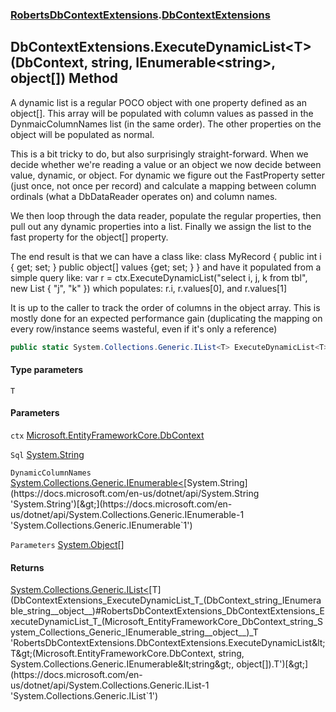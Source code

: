 ### [RobertsDbContextExtensions](RobertsDbContextExtensions 'RobertsDbContextExtensions').[DbContextExtensions](DbContextExtensions 'RobertsDbContextExtensions.DbContextExtensions')
## DbContextExtensions.ExecuteDynamicList&lt;T&gt;(DbContext, string, IEnumerable&lt;string&gt;, object[]) Method
A dynamic list is a regular POCO object with one property defined
as an object[]. This array will be populated with column values
as passed in the DynmaicColumnNames list (in the same order). The
other properties on the object will be populated as normal.

This is a bit tricky to do, but also surprisingly straight-forward.
When we decide whether we're reading a value or an object we now
decide between value, dynamic, or object. For dynamic we figure
out the FastProperty setter (just once, not once per record) and
calculate a mapping between column ordinals (what a DbDataReader
operates on) and column names. 

We then loop through the data reader, populate the regular properties,
then pull out any dynamic properties into a list. Finally we assign
the list to the fast property for the object[] property.

The end result is that we can have a class like:
  class MyRecord {
    public int i { get; set; }
    public object[] values {get; set; }
  }
and have it populated from a simple query like:
  var r = ctx.ExecuteDynamicList<MyRecord>("select i, j, k from tbl", new List<string> { "j", "k" })
which populates: r.i, r.values[0], and r.values[1]

It is up to the caller to track the order of columns in the object array.
This is mostly done for an expected performance gain (duplicating the
mapping on every row/instance seems wasteful, even if it's only a reference)
```csharp
public static System.Collections.Generic.IList<T> ExecuteDynamicList<T>(this Microsoft.EntityFrameworkCore.DbContext ctx, string Sql, System.Collections.Generic.IEnumerable<string> DynamicColumnNames, params object[] Parameters);
```
#### Type parameters
<a name='RobertsDbContextExtensions_DbContextExtensions_ExecuteDynamicList_T_(Microsoft_EntityFrameworkCore_DbContext_string_System_Collections_Generic_IEnumerable_string__object__)_T'></a>
`T`  
  
#### Parameters
<a name='RobertsDbContextExtensions_DbContextExtensions_ExecuteDynamicList_T_(Microsoft_EntityFrameworkCore_DbContext_string_System_Collections_Generic_IEnumerable_string__object__)_ctx'></a>
`ctx` [Microsoft.EntityFrameworkCore.DbContext](https://docs.microsoft.com/en-us/dotnet/api/Microsoft.EntityFrameworkCore.DbContext 'Microsoft.EntityFrameworkCore.DbContext')  
  
<a name='RobertsDbContextExtensions_DbContextExtensions_ExecuteDynamicList_T_(Microsoft_EntityFrameworkCore_DbContext_string_System_Collections_Generic_IEnumerable_string__object__)_Sql'></a>
`Sql` [System.String](https://docs.microsoft.com/en-us/dotnet/api/System.String 'System.String')  
  
<a name='RobertsDbContextExtensions_DbContextExtensions_ExecuteDynamicList_T_(Microsoft_EntityFrameworkCore_DbContext_string_System_Collections_Generic_IEnumerable_string__object__)_DynamicColumnNames'></a>
`DynamicColumnNames` [System.Collections.Generic.IEnumerable&lt;](https://docs.microsoft.com/en-us/dotnet/api/System.Collections.Generic.IEnumerable-1 'System.Collections.Generic.IEnumerable`1')[System.String](https://docs.microsoft.com/en-us/dotnet/api/System.String 'System.String')[&gt;](https://docs.microsoft.com/en-us/dotnet/api/System.Collections.Generic.IEnumerable-1 'System.Collections.Generic.IEnumerable`1')  
  
<a name='RobertsDbContextExtensions_DbContextExtensions_ExecuteDynamicList_T_(Microsoft_EntityFrameworkCore_DbContext_string_System_Collections_Generic_IEnumerable_string__object__)_Parameters'></a>
`Parameters` [System.Object](https://docs.microsoft.com/en-us/dotnet/api/System.Object 'System.Object')[[]](https://docs.microsoft.com/en-us/dotnet/api/System.Array 'System.Array')  
  
#### Returns
[System.Collections.Generic.IList&lt;](https://docs.microsoft.com/en-us/dotnet/api/System.Collections.Generic.IList-1 'System.Collections.Generic.IList`1')[T](DbContextExtensions_ExecuteDynamicList_T_(DbContext_string_IEnumerable_string__object__)#RobertsDbContextExtensions_DbContextExtensions_ExecuteDynamicList_T_(Microsoft_EntityFrameworkCore_DbContext_string_System_Collections_Generic_IEnumerable_string__object__)_T 'RobertsDbContextExtensions.DbContextExtensions.ExecuteDynamicList&lt;T&gt;(Microsoft.EntityFrameworkCore.DbContext, string, System.Collections.Generic.IEnumerable&lt;string&gt;, object[]).T')[&gt;](https://docs.microsoft.com/en-us/dotnet/api/System.Collections.Generic.IList-1 'System.Collections.Generic.IList`1')  
